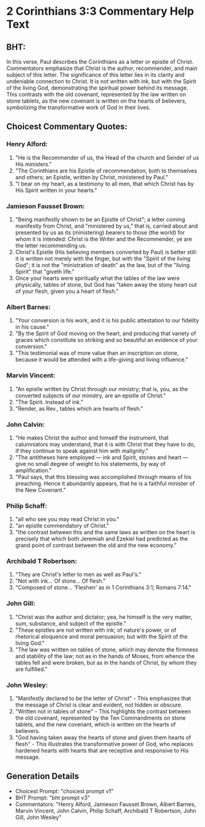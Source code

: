 # 2 Corinthians 3:3 Commentary Help Text

## BHT:
In this verse, Paul describes the Corinthians as a letter or epistle of Christ. Commentators emphasize that Christ is the author, recommender, and main subject of this letter. The significance of this letter lies in its clarity and undeniable connection to Christ. It is not written with ink, but with the Spirit of the living God, demonstrating the spiritual power behind its message. This contrasts with the old covenant, represented by the law written on stone tablets, as the new covenant is written on the hearts of believers, symbolizing the transformative work of God in their lives.

## Choicest Commentary Quotes:
### Henry Alford:
1. "He is the Recommender of us, the Head of the church and Sender of us His ministers."
2. "The Corinthians are his Epistle of recommendation, both to themselves and others; an Epistle, written by Christ, ministered by Paul."
3. "I bear on my heart, as a testimony to all men, that which Christ has by His Spirit written in your hearts."

### Jamieson Fausset Brown:
1. "Being manifestly shown to be an Epistle of Christ"; a letter coming manifestly from Christ, and "ministered by us," that is, carried about and presented by us as its (ministering) bearers to those (the world) for whom it is intended: Christ is the Writer and the Recommender, ye are the letter recommending us.
2. Christ's Epistle (His believing members converted by Paul) is better still: it is written not merely with the finger, but with the "Spirit of the living God"; it is not the "ministration of death" as the law, but of the "living Spirit" that "giveth life."
3. Once your hearts were spiritually what the tables of the law were physically, tables of stone, but God has "taken away the stony heart out of your flesh, given you a heart of flesh."

### Albert Barnes:
1. "Your conversion is his work, and it is his public attestation to our fidelity in his cause."
2. "By the Spirit of God moving on the heart, and producing that variety of graces which constitute so striking and so beautiful an evidence of your conversion."
3. "This testimonial was of more value than an inscription on stone, because it would be attended with a life-giving and living influence."

### Marvin Vincent:
1. "An epistle written by Christ through our ministry; that is, you, as the converted subjects of our ministry, are an epistle of Christ." 
2. "The Spirit. Instead of ink." 
3. "Render, as Rev., tables which are hearts of flesh."

### John Calvin:
1. "He makes Christ the author and himself the instrument, that calumniators may understand, that it is with Christ that they have to do, if they continue to speak against him with malignity."
2. "The antitheses here employed — ink and Spirit, stones and heart — give no small degree of weight to his statements, by way of amplification."
3. "Paul says, that this blessing was accomplished through means of his preaching. Hence it abundantly appears, that he is a faithful minister of the New Covenant."

### Philip Schaff:
1. "all who see you may read Christ in you."
2. "an epistle commendatory of Christ."
3. "the contrast between this and the same laws as written on the heart is precisely that which both Jeremiah and Ezekiel had predicted as the grand point of contrast between the old and the new economy."

### Archibald T Robertson:
1. "They are Christ's letter to men as well as Paul's."
2. "Not with ink... Of stone... Of flesh."
3. "Composed of stone... 'Fleshen' as in 1 Corinthians 3:1; Romans 7:14."

### John Gill:
1. "Christ was the author and dictator; yea, he himself is the very matter, sum, substance, and subject of the epistle."
2. "These epistles are not written with ink; of nature's power, or of rhetorical eloquence and moral persuasion; but with the Spirit of the living God."
3. "The law was written on tables of stone, which may denote the firmness and stability of the law; not as in the hands of Moses, from whence the tables fell and were broken, but as in the hands of Christ, by whom they are fulfilled."

### John Wesley:
1. "Manifestly declared to be the letter of Christ" - This emphasizes that the message of Christ is clear and evident, not hidden or obscure.
2. "Written not in tables of stone" - This highlights the contrast between the old covenant, represented by the Ten Commandments on stone tablets, and the new covenant, which is written on the hearts of believers.
3. "God having taken away the hearts of stone and given them hearts of flesh" - This illustrates the transformative power of God, who replaces hardened hearts with hearts that are receptive and responsive to His message.


## Generation Details
- Choicest Prompt: "choicest prompt v1"
- BHT Prompt: "bht prompt v3"
- Commentators: "Henry Alford, Jamieson Fausset Brown, Albert Barnes, Marvin Vincent, John Calvin, Philip Schaff, Archibald T Robertson, John Gill, John Wesley"
